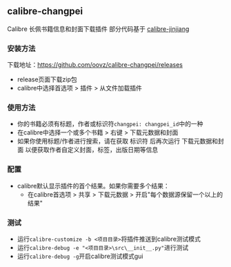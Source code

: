 ## calibre-changpei
Calibre 长佩书籍信息和封面下载插件
部分代码基于 [calibre-jinjiang](https://github.com/oovz/calibre-jinjiang)

### 安装方法

下载地址：https://github.com/oovz/calibre-changpei/releases

* release页面下载zip包
* calibre中选择首选项 > 插件 > 从文件加载插件

### 使用方法

* 你的书籍必须有标题，作者或标识符```changpei: changpei_id```中的一种
* 在calibre中选择一个或多个书籍 > 右键 > 下载元数据和封面
* 如果你使用标题/作者进行搜索，请在获取 标识符 后再次运行 下载元数据和封面 以便获取作者自定义封面，标签，出版日期等信息

### 配置

* calibre默认显示插件的首个结果。如果你需要多个结果：
  * 在calibre首选项 > 共享 > 下载元数据 > 开启"每个数据源保留一个以上的结果"

### 测试

* 运行```calibre-customize -b <项目目录>```将插件推送到calibre测试模式
* 运行```calibre-debug -e "<项目目录>\src\__init__.py"```进行测试
* 运行```calibre-debug -g```开启calibre测试模式gui